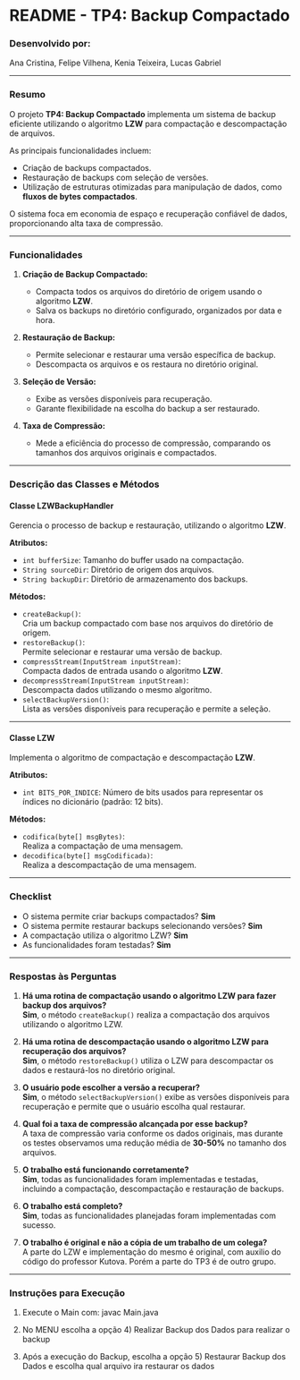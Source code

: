 # README - **TP4: Backup Compactado**

### **Desenvolvido por:**  
Ana Cristina, Felipe Vilhena, Kenia Teixeira, Lucas Gabriel  

---

### **Resumo**  
O projeto **TP4: Backup Compactado** implementa um sistema de backup eficiente utilizando o algoritmo **LZW** para compactação e descompactação de arquivos.  

As principais funcionalidades incluem:  
- Criação de backups compactados.  
- Restauração de backups com seleção de versões.  
- Utilização de estruturas otimizadas para manipulação de dados, como **fluxos de bytes compactados**.  

O sistema foca em economia de espaço e recuperação confiável de dados, proporcionando alta taxa de compressão.

---

### **Funcionalidades**  

1. **Criação de Backup Compactado:**  
   - Compacta todos os arquivos do diretório de origem usando o algoritmo **LZW**.  
   - Salva os backups no diretório configurado, organizados por data e hora.  

2. **Restauração de Backup:**  
   - Permite selecionar e restaurar uma versão específica de backup.  
   - Descompacta os arquivos e os restaura no diretório original.  

3. **Seleção de Versão:**  
   - Exibe as versões disponíveis para recuperação.  
   - Garante flexibilidade na escolha do backup a ser restaurado.  

4. **Taxa de Compressão:**  
   - Mede a eficiência do processo de compressão, comparando os tamanhos dos arquivos originais e compactados.  

---

### **Descrição das Classes e Métodos**

#### **Classe LZWBackupHandler**  

Gerencia o processo de backup e restauração, utilizando o algoritmo **LZW**.  

**Atributos:**  
- `int bufferSize`: Tamanho do buffer usado na compactação.  
- `String sourceDir`: Diretório de origem dos arquivos.  
- `String backupDir`: Diretório de armazenamento dos backups.  

**Métodos:**  
- `createBackup()`:  
  Cria um backup compactado com base nos arquivos do diretório de origem.  
- `restoreBackup()`:  
  Permite selecionar e restaurar uma versão de backup.  
- `compressStream(InputStream inputStream)`:  
  Compacta dados de entrada usando o algoritmo **LZW**.  
- `decompressStream(InputStream inputStream)`:  
  Descompacta dados utilizando o mesmo algoritmo.  
- `selectBackupVersion()`:  
  Lista as versões disponíveis para recuperação e permite a seleção.  

---

#### **Classe LZW**  

Implementa o algoritmo de compactação e descompactação **LZW**.  

**Atributos:**  
- `int BITS_POR_INDICE`: Número de bits usados para representar os índices no dicionário (padrão: 12 bits).  

**Métodos:**  
- `codifica(byte[] msgBytes)`:  
  Realiza a compactação de uma mensagem.  
- `decodifica(byte[] msgCodificada)`:  
  Realiza a descompactação de uma mensagem.  

---

### **Checklist**  

- O sistema permite criar backups compactados? **Sim**  
- O sistema permite restaurar backups selecionando versões? **Sim**  
- A compactação utiliza o algoritmo LZW? **Sim**  
- As funcionalidades foram testadas? **Sim**  

---

### **Respostas às Perguntas**

1. **Há uma rotina de compactação usando o algoritmo LZW para fazer backup dos arquivos?**  
   **Sim**, o método `createBackup()` realiza a compactação dos arquivos utilizando o algoritmo LZW.  

2. **Há uma rotina de descompactação usando o algoritmo LZW para recuperação dos arquivos?**  
   **Sim**, o método `restoreBackup()` utiliza o LZW para descompactar os dados e restaurá-los no diretório original.  

3. **O usuário pode escolher a versão a recuperar?**  
   **Sim**, o método `selectBackupVersion()` exibe as versões disponíveis para recuperação e permite que o usuário escolha qual restaurar.  

4. **Qual foi a taxa de compressão alcançada por esse backup?**  
   A taxa de compressão varia conforme os dados originais, mas durante os testes observamos uma redução média de **30-50%** no tamanho dos arquivos.  

5. **O trabalho está funcionando corretamente?**  
   **Sim**, todas as funcionalidades foram implementadas e testadas, incluindo a compactação, descompactação e restauração de backups.  

6. **O trabalho está completo?**  
   **Sim**, todas as funcionalidades planejadas foram implementadas com sucesso.  

7. **O trabalho é original e não a cópia de um trabalho de um colega?**  
   A parte do LZW e implementação do mesmo é original, com auxilio do código do professor Kutova. Porém a parte do TP3 é de outro grupo.

--- 

### **Instruções para Execução**  

1. Execute o Main com: javac Main.java

2. No MENU escolha a opção  4) Realizar Backup dos Dados para realizar o backup 
   
3. Após a execução do Backup, escolha a opção 5) Restaurar Backup dos Dados e escolha qual arquivo ira restaurar os dados 


